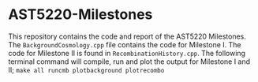 # AST5220-Milestones
This repository contains the code and report of the AST5220 Milestones. 
The ``BackgroundCosmology.cpp`` file contains the code for Milestone I.
The code for Milestone II is found in ``RecombinationHistory.cpp``.
The following terminal command will compile, run and plot the output for Milestone I and II;
``make all runcmb plotbackground plotrecombo``
 
